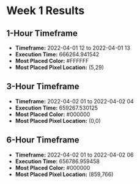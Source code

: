 # Week 1 Results
## 1-Hour Timeframe
- **Timeframe:** 2022-04-01 12 to 2022-04-01 13
- **Execution Time:** 666264.941542
- **Most Placed Color:** #FFFFFF
- **Most Placed Pixel Location:** (5,29)
## 3-Hour Timeframe
- **Timeframe:** 2022-04-02 01 to 2022-04-02 04
- **Execution Time:** 659267.530125
- **Most Placed Color:** #000000
- **Most Placed Pixel Location:** (0,0)
## 6-Hour Timeframe
- **Timeframe:** 2022-04-02 01 to 2022-04-02 06
- **Execution Time:** 656786.959458
- **Most Placed Color:** #000000
- **Most Placed Pixel Location:** (859,766)
 

